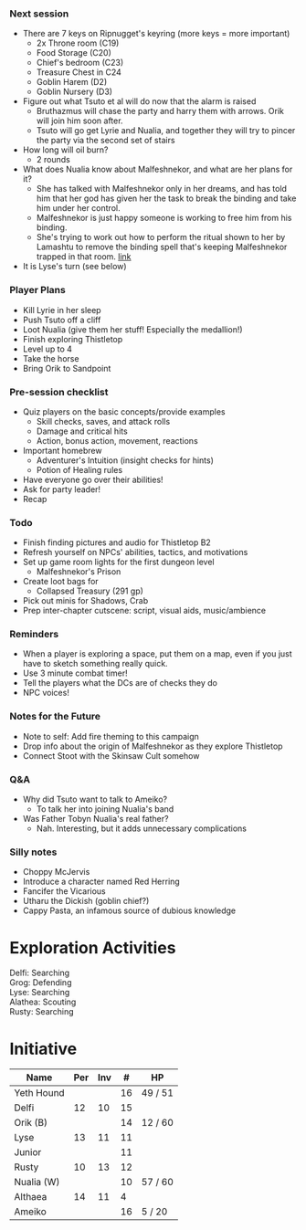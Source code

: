 ### Next session

* There are 7 keys on Ripnugget's keyring (more keys = more important)
  * 2x Throne room (C19)
  * Food Storage (C20)
  * Chief's bedroom (C23)
  * Treasure Chest in C24
  * Goblin Harem (D2)
  * Goblin Nursery (D3)
* Figure out what Tsuto et al will do now that the alarm is raised
  * Bruthazmus will chase the party and harry them with arrows. Orik will join him soon after.
  * Tsuto will go get Lyrie and Nualia, and together they will try to pincer the party via the second set of stairs
* How long will oil burn?
  * 2 rounds
* What does Nualia know about Malfeshnekor, and what are her plans for it?
  * She has talked with Malfeshnekor only in her dreams, and has told him that her god has given her the task to break the binding and take him under her control.
  * Malfeshnekor is just happy someone is working to free him from his binding.
  * She's trying to work out how to perform the ritual shown to her by Lamashtu to remove the binding spell that's keeping Malfeshnekor trapped in that room. [link](https://paizo.com/threads/rzs2t67q?Is-Nualia-dumb#2)
* It is Lyse's turn (see below)

### Player Plans

* Kill Lyrie in her sleep
* Push Tsuto off a cliff
* Loot Nualia (give them her stuff! Especially the medallion!)
* Finish exploring Thistletop
* Level up to 4
* Take the horse
* Bring Orik to Sandpoint

### Pre-session checklist

* Quiz players on the basic concepts/provide examples
  * Skill checks, saves, and attack rolls
  * Damage and critical hits
  * Action, bonus action, movement, reactions
* Important homebrew
  * Adventurer's Intuition (insight checks for hints)
  * Potion of Healing rules
* Have everyone go over their abilities!
* Ask for party leader!
* Recap

### Todo

* Finish finding pictures and audio for Thistletop B2
* Refresh yourself on NPCs' abilities, tactics, and motivations
* Set up game room lights for the first dungeon level
  * Malfeshnekor's Prison
* Create loot bags for
  * Collapsed Treasury (291 gp)
* Pick out minis for Shadows, Crab
* Prep inter-chapter cutscene: script, visual aids, music/ambience

### Reminders

* When a player is exploring a space, put them on a map, even if you just have to sketch something really quick.
* Use 3 minute combat timer!
* Tell the players what the DCs are of checks they do
* NPC voices!

### Notes for the Future

* Note to self: Add fire theming to this campaign
* Drop info about the origin of Malfeshnekor as they explore Thistletop
* Connect Stoot with the Skinsaw Cult somehow

### Q&A

* Why did Tsuto want to talk to Ameiko?
  * To talk her into joining Nualia's band
* Was Father Tobyn Nualia's real father?
  * Nah. Interesting, but it adds unnecessary complications

### Silly notes

* Choppy McJervis
* Introduce a character named Red Herring
* Fancifer the Vicarious
* Utharu the Dickish (goblin chief?)
* Cappy Pasta, an infamous source of dubious knowledge

# Exploration Activities

Delfi: Searching  
Grog: Defending  
Lyse: Searching  
Alathea: Scouting  
Rusty: Searching

# Initiative

| Name           | Per | Inv | #  | HP      |
|----------------|-----|-----|----|---------|
| Yeth Hound     |     |     | 16 | 49 / 51 |
| Delfi          | 12  | 10  | 15 |         |
| Orik       (B) |     |     | 14 | 12 / 60 |
| Lyse           | 13  | 11  | 11 |         |
| Junior         |     |     | 11 |         |
| Rusty          | 10  | 13  | 12 |         |
| Nualia     (W) |     |     | 10 | 57 / 60 | /
| Althaea        | 14  | 11  | 4  |         |
| Ameiko         |     |     | 16 | 5 / 20  |
